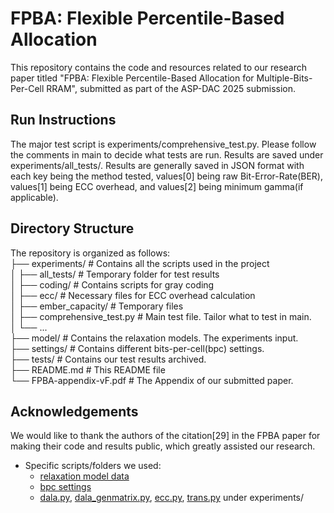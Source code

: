 # FPBA: Flexible Percentile-Based Allocation

This repository contains the code and resources related to our research paper titled "FPBA: Flexible Percentile-Based Allocation for Multiple-Bits-Per-Cell RRAM", submitted as part of the ASP-DAC 2025 submission.

## Run Instructions

The major test script is experiments/comprehensive_test.py. Please follow the comments in main to decide what tests are run. Results are saved under experiments/all_tests/. Results are generally saved in JSON format with each key being the method tested, values[0] being raw Bit-Error-Rate(BER), values[1] being ECC overhead, and values[2] being minimum gamma(if applicable).

## Directory Structure

The repository is organized as follows:\
├── experiments/ # Contains all the scripts used in the project\
│ ├── all_tests/ # Temporary folder for test results\
│ ├── coding/ # Contains scripts for gray coding\
│ ├── ecc/ # Necessary files for ECC overhead calculation\
│ ├── ember_capacity/ # Temporary files\
│ ├── comprehensive_test.py # Main test file. Tailor what to test in main.\
│ └── ...\
├── model/ # Contains the relaxation models. The experiments input.\
├── settings/ # Contains different bits-per-cell(bpc) settings.\
├── tests/ # Contains our test results archived.\
├── README.md # This README file\
└── FPBA-appendix-vF.pdf # The Appendix of our submitted paper.

## Acknowledgements

We would like to thank the authors of the citation[29] in the FPBA paper for making their code and results public, which greatly assisted our research. 
- Specific scripts/folders we used:
  - [relaxation model data](https://github.com/JeffLiu114514/FlexiblePBA/tree/main/model)
  - [bpc settings](https://github.com/JeffLiu114514/FlexiblePBA/tree/main/settings)
  - [dala.py](https://github.com/JeffLiu114514/FlexiblePBA/blob/main/experiments/dala.py), [dala_genmatrix.py](https://github.com/JeffLiu114514/FlexiblePBA/blob/main/experiments/dala_genmatrix.py), [ecc.py](https://github.com/JeffLiu114514/FlexiblePBA/blob/main/experiments/ecc.py), [trans.py](https://github.com/JeffLiu114514/FlexiblePBA/blob/main/experiments/trans.py) under experiments/
